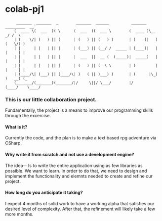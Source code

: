 # colab-pj1
         _______  _______  _        _______  ______          _______ _________  __`
        (  ____ \(  ___  )( \      (  ___  )(  ___ \        (  ____ )\__    _/ /  \  
        | (    \/| (   ) || (      | (   ) || (   ) )       | (    )|   )  (   \/) )
        | |      | |   | || |      | (___) || (__/ /  _____ | (____)|   |  |     | |
        | |      | |   | || |      |  ___  ||  __ (  (_____)|  _____)   |  |     | |
        | |      | |   | || |      | (   ) || (  \ \        | (         |  |     | |
        | (____/\| (___) || (____/\| )   ( || )___) )       | )      |\_)  )   __) (_
        (_______/(_______)(_______/|/     \||/ \___/        |/       (____/    \____/


### This is our little collaboration project.
  Fundamentally, the project is a means to improve our programming skills through the excercise.


#### What is it?  
  Currently the code, and the plan is to make a text based rpg adventure via CSharp.

#### Why write it from scratch and not use a development engine?
   The idea-- Is to write the entire application using as few libraries as possible.
  We want to learn. In order to do that, we need to design and implement the functionality
  and elemnts needed to create and refine our project.

#### How long do you anticipate it taking?
   I expect 4 months of solid work to have a working alpha that satisfies our desired level of complexity.
   After that, the refinement will likely take a few more months.
